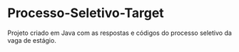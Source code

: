 # Processo-Seletivo-Target

Projeto criado em Java com as respostas e códigos do processo seletivo da vaga de estágio.

